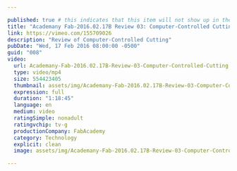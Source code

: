 ```yaml
---

published: true # this indicates that this item will not show up in the podcast feed
title: "Academany Fab-2016.02.17B Review 03: Computer-Controlled Cutting"
link: https://vimeo.com/155709026
description: "Review of Computer-Controlled Cutting"
pubDate: "Wed, 17 Feb 2016 08:00:00 -0500"
guid: "008"
video:
  url: Academany-Fab-2016.02.17B-Review-03-Computer-Controlled-Cutting.mp4
  type: video/mp4
  size: 554423405
  thumbnail: assets/img/Academany-Fab-2016.02.17B-Review-03-Computer-Controlled-Cutting-thumbnail.jpg
  expression: full
  duration: "1:18:45"
  language: en
  medium: video
  ratingSimple: nonadult
  ratingvchip: tv-g
  productionCompany: FabAcademy
  category: Technology
  explicit: clean
  image: assets/img/Academany-Fab-2016.02.17B-Review-03-Computer-Controlled-Cutting-thumbnail.jpg #same as thumbnail for now

---
```

